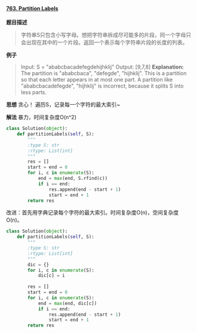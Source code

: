 #### [763. Partition Labels](https://leetcode.com/problems/partition-labels/)
**题目描述**
> 字符串S只包含小写字母。想把字符串拆成尽可能多的片段，同一个字母只会出现在其中的一个片段。返回一个表示每个字符串片段的长度的列表。

**例子**
> Input: S = "ababcbacadefegdehijhklij"
Output: [9,7,8]
**Explanation:**
The partition is "ababcbaca", "defegde", "hijhklij".
This is a partition so that each letter appears in at most one part.
A partition like "ababcbacadefegde", "hijhklij" is incorrect, because it splits S into less parts.

**思想**
贪心！
遍历S，记录每一个字符的最大索引~

**解法**
暴力，时间复杂度O(n^2)
```python
class Solution(object):
    def partitionLabels(self, S):
        """
        :type S: str
        :rtype: List[int]
        """
        res = []
        start = end = 0
        for i, c in enumerate(S):
            end = max(end, S.rfind(c))
            if i == end:
                res.append(end - start + 1)
                start = end + 1
        return res
```
改进：首先用字典记录每个字符的最大索引。时间复杂度O(n)，空间复杂度O(n)。
```python
class Solution(object):
    def partitionLabels(self, S):
        """
        :type S: str
        :rtype: List[int]
        """
        dic = {}
        for i, c in enumerate(S):
            dic[c] = i
            
        res = []
        start = end = 0
        for i, c in enumerate(S):
            end = max(end, dic[c])
            if i == end:
                res.append(end - start + 1)
                start = end + 1
        return res
```